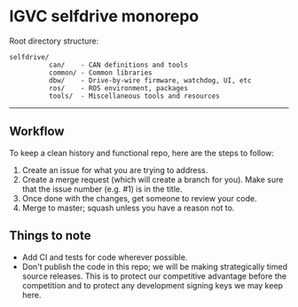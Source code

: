 # IGVC selfdrive monorepo

Root directory structure:

```
selfdrive/
          can/    - CAN definitions and tools
          common/ - Common libraries 
          dbw/    - Drive-by-wire firmware, watchdog, UI, etc
          ros/    - ROS environment, packages
          tools/  - Miscellaneous tools and resources
```

------------------------------------------------------------------------------

## Workflow

To keep a clean history and functional repo, here are the steps to follow:

1. Create an issue for what you are trying to address.
2. Create a merge request (which will create a branch for you). Make sure
   that the issue number (e.g. #1) is in the title.
3. Once done with the changes, get someone to review your code.
4. Merge to master; squash unless you have a reason not to.

## Things to note

- Add CI and tests for code wherever possible.
- Don't publish the code in this repo; we will be making strategically timed
  source releases. This is to protect our competitive advantage before the
  competition and to protect any development signing keys we may keep here.
